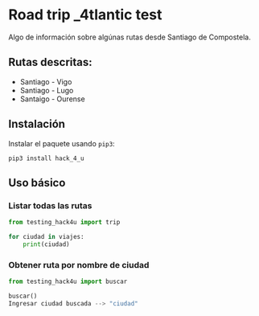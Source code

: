 # Road trip _4tlantic test

Algo de información sobre algúnas rutas desde Santiago de Compostela.

## Rutas descritas:

- Santiago - Vigo
- Santiago - Lugo
- Santaigo - Ourense

## Instalación

Instalar el paquete usando `pip3`:

```python3
pip3 install hack_4_u
```
## Uso básico

### Listar todas las rutas

```python
from testing_hack4u import trip

for ciudad in viajes:
    print(ciudad)
```

### Obtener ruta por nombre de ciudad

```python
from testing_hack4u import buscar

buscar()
Ingresar ciudad buscada --> "ciudad"
```
